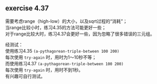## exercise 4.37

需要考虑range（high-low）的大小，以及sqrt过程的“消耗”；  
当range比较小时，练习4.35的方法可能更好一些；  
对于range比较大时，练习4.37会更好一些，因为忽略了很多错误的三元组。  

经测试：  
使用练习4.35 ```(a-pythagorean-triple-between 100 200)```   
每次使用 ```try-again``` 时，用时为1～10秒不等；  
而使用练习4.37 ```(a-pythagorean-triple-between 100 200)```   
每次使用 ```try-again``` 时，用时不到1秒。  
有兴趣可自行测试。